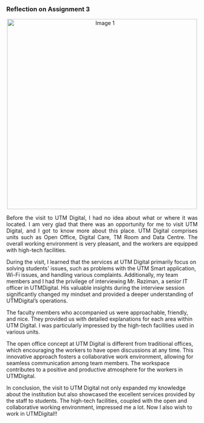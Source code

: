 ### Reflection on Assignment 3

<p align="center">
    <img src="https://github.com/tkeqin/Assignment-3-Video-on-Visit-to-UTMDigital-and-the-Attended-Virtual-Talk/assets/148413538/4d43880f-f790-4349-8713-9008fafb0f28" width="500" alt="Image 1">
</p>


<p align="justify">
Before the visit to UTM Digital, I had no idea about what or where it was located. I am very glad that there was an opportunity for me to visit UTM Digital, and I got to know more about this place. UTM Digital comprises units such as Open Office, Digital Care, TM Room and Data Centre. The overall working environment is very pleasant, and the workers are equipped with high-tech facilities.

During the visit, I learned that the services at UTM Digital primarily focus on solving students' issues, such as problems with the UTM Smart application, Wi-Fi issues, and handling various complaints. Additionally, my team members and I had the privilege of interviewing Mr. Raziman, a senior IT officer in UTMDigital. His valuable insights during the interview session significantly changed my mindset and provided a deeper understanding of UTMDigital’s operations.

The faculty members who accompanied us were approachable, friendly, and nice. They provided us with detailed explanations for each area within UTM Digital. I was particularly impressed by the high-tech facilities used in various units.

The open office concept at UTM Digital is different from traditional offices, which encouraging the workers to have open discussions at any time. This innovative approach fosters a collaborative work environment, allowing for seamless communication among team members. The workspace contributes to a positive and productive atmosphere for the workers in UTMDigital.

In conclusion, the visit to UTM Digital not only expanded my knowledge about the institution but also showcased the excellent services provided by the staff to students. The high-tech facilities, coupled with the open and collaborative working environment, impressed me a lot. Now I also wish to work in UTMDigital!!

</p>
